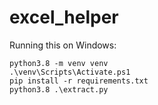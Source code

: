 # excel_helper
 
Running this on Windows:
```
python3.8 -m venv venv
.\venv\Scripts\Activate.ps1
pip install -r requirements.txt
python3.8 .\extract.py
```
